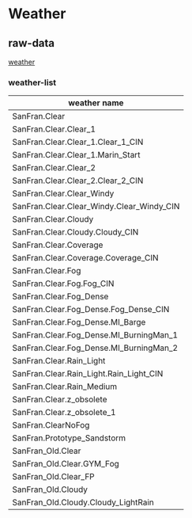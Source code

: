 # Weather

## raw-data
[weather](../rawdata/weather/weather.txt)

### weather-list
|weather name|
| -------------- |
|SanFran.Clear|
|SanFran.Clear.Clear_1|
|SanFran.Clear.Clear_1.Clear_1_CIN|
|SanFran.Clear.Clear_1.Marin_Start|
|SanFran.Clear.Clear_2|
|SanFran.Clear.Clear_2.Clear_2_CIN|
|SanFran.Clear.Clear_Windy|
|SanFran.Clear.Clear_Windy.Clear_Windy_CIN|
|SanFran.Clear.Cloudy|
|SanFran.Clear.Cloudy.Cloudy_CIN|
|SanFran.Clear.Coverage|
|SanFran.Clear.Coverage.Coverage_CIN|
|SanFran.Clear.Fog|
|SanFran.Clear.Fog.Fog_CIN|
|SanFran.Clear.Fog_Dense|
|SanFran.Clear.Fog_Dense.Fog_Dense_CIN|
|SanFran.Clear.Fog_Dense.MI_Barge|
|SanFran.Clear.Fog_Dense.MI_BurningMan_1|
|SanFran.Clear.Fog_Dense.MI_BurningMan_2|
|SanFran.Clear.Rain_Light|
|SanFran.Clear.Rain_Light.Rain_Light_CIN|
|SanFran.Clear.Rain_Medium|
|SanFran.Clear.z_obsolete|
|SanFran.Clear.z_obsolete_1|
|SanFran.ClearNoFog|
|SanFran.Prototype_Sandstorm|
|SanFran_Old.Clear|
|SanFran_Old.Clear.GYM_Fog|
|SanFran_Old.Clear_FP|
|SanFran_Old.Cloudy|
|SanFran_Old.Cloudy.Cloudy_LightRain|
